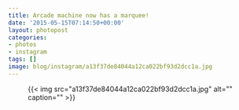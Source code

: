```yaml
---
title: Arcade machine now has a marquee!
date: '2015-05-15T07:14:50+00:00'
layout: photopost
categories:
- photos
- instagram
tags: []
image: blog/instagram/a13f37de84044a12ca022bf93d2dcc1a.jpg
---
```


<figure class="photo photo--square">
  {{< img src="a13f37de84044a12ca022bf93d2dcc1a.jpg" alt="" caption="" >}}

</figure>



